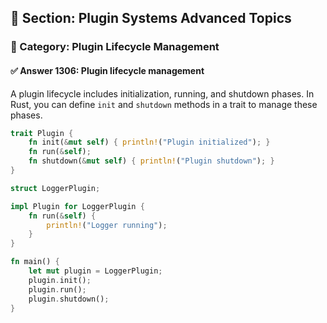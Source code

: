 ## 📘 Section: Plugin Systems Advanced Topics  
### 🔹 Category: Plugin Lifecycle Management  
#### ✅ Answer 1306: Plugin lifecycle management

A plugin lifecycle includes initialization, running, and shutdown phases. In Rust, you can define `init` and `shutdown` methods in a trait to manage these phases.

```rust
trait Plugin {
    fn init(&mut self) { println!("Plugin initialized"); }
    fn run(&self);
    fn shutdown(&mut self) { println!("Plugin shutdown"); }
}

struct LoggerPlugin;

impl Plugin for LoggerPlugin {
    fn run(&self) {
        println!("Logger running");
    }
}

fn main() {
    let mut plugin = LoggerPlugin;
    plugin.init();
    plugin.run();
    plugin.shutdown();
}
```

